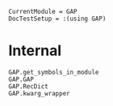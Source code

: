 ```@meta
CurrentModule = GAP
DocTestSetup = :(using GAP)
```

# Internal

```@docs
GAP.get_symbols_in_module
GAP.GAP
GAP.RecDict
GAP.kwarg_wrapper
```
